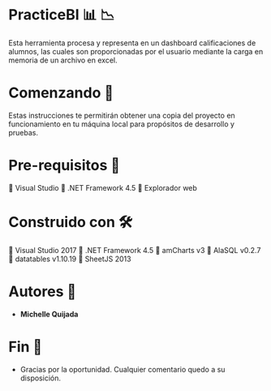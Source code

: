 # PracticeBI :bar_chart: :chart_with_downwards_trend:

Esta herramienta procesa y representa en un dashboard calificaciones de alumnos, las cuales son proporcionadas por el usuario mediante la carga en memoria de un archivo en excel. 

# Comenzando :rocket:
Estas instrucciones te permitirán obtener una copia del proyecto en funcionamiento en tu máquina local para propósitos de desarrollo y pruebas.

# Pre-requisitos :pencil:

:small_blue_diamond: Visual Studio
:small_blue_diamond: .NET Framework 4.5
:small_blue_diamond: Explorador web

# Construido con :hammer_and_wrench:

:small_blue_diamond: Visual Studio 2017
:small_blue_diamond: .NET Framework 4.5
:small_blue_diamond: amCharts v3
:small_blue_diamond: AlaSQL v0.2.7
:small_blue_diamond: datatables v1.10.19
:small_blue_diamond: SheetJS 2013

# Autores :busts_in_silhouette:

* __Michelle Quijada__

# Fin :raised_hands:

* Gracias por la oportunidad. Cualquier comentario quedo a su disposición.
